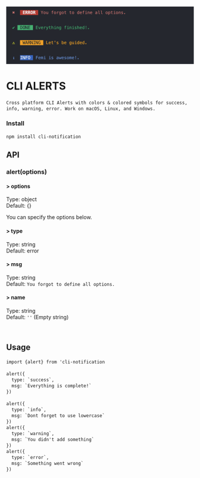 ![cli-notification screenshot](./.github/cli-alerts.png)

# CLI ALERTS

```
Cross platform CLI Alerts with colors & colored symbols for success, info, warning, error. Work on macOS, Linux, and Windows.
```

### Install

```
npm install cli-notification
```

## API

### alert(options)

#### > options

Type: object <br>
Default: {}

You can specify the options below.

#### > type

Type: string <br>
Default: error

#### > msg

Type: string <br>
Default: `You forgot to define all options.`

#### > name

Type: string <br>
Default: `''` (Empty string)

<br>

## Usage

```
import {alert} from 'cli-notification

alert({
  type: `success`,
  msg: `Everything is complete!`
})

alert({
  type: `info`,
  msg: `Dont forget to use lowercase`
})
alert({
  type: `warning`,
  msg: `You didn't add something`
})
alert({
  type: `error`,
  msg: `Something went wrong`
})


```
